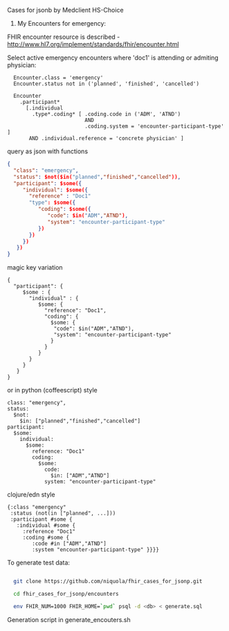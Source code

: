 Cases for jsonb by Medclient HS-Choice


1. My Encounters for emergency:

FHIR encounter resource is described - http://www.hl7.org/implement/standards/fhir/encounter.html


Select active emergency encounters where 'doc1' is attending or admiting physician:

```
  Encounter.class = 'emergency'
  Encounter.status not in ('planned', 'finished', 'cancelled')

  Encounter
    .participant*
      [.individual
        .type*.coding* [ .coding.code in ('ADM', 'ATND')
                         AND
                         .coding.system = 'encounter-participant-type' ]
       AND .individual.reference = 'concrete physician' ]
```

query as json with functions

```json
{
  "class": "emergency",
  "status": $not($in("planned","finished","cancelled")),
  "participant": $some({
     "individual": $some({
       "reference" : "Doc1"
       "type": $some({
          "coding": $some({
             "code": $in("ADM","ATND"),
             "system": "encounter-participant-type"
          })
       })
     })
   })
}

```

magic key variation


```
{
  "participant": {
     $some : {
       "individual" : {
          $some: {
            "reference": "Doc1",
            "coding": {
              $some: {
               "code": $in("ADM","ATND"),
               "system": "encounter-participant-type"
              }
            }
          }
       }
     }
   }
}
```

or in python (coffeescript) style

```
class: "emergency",
status:
  $not:
    $in: ["planned","finished","cancelled"]
participant:
  $some:
    individual:
      $some:
        reference: "Doc1"
        coding:
          $some:
            code:
              $in: ["ADM","ATND"]
            system: "encounter-participant-type"
```

clojure/edn style

```
{:class "emergency"
 :status (not(in ["planned", ...]))
 :participant #some {
   :individual #some {
     :reference "Doc1"
     :coding #some {
        :code #in ["ADM","ATND"]
        :system "encounter-participant-type" }}}}
```

To generate test data:

```bash

  git clone https://github.com/niquola/fhir_cases_for_jsonp.git

  cd fhir_cases_for_jsonp/encounters

  env FHIR_NUM=1000 FHIR_HOME=`pwd` psql -d <db> < generate.sql
```


Generation script in generate_encouters.sh

